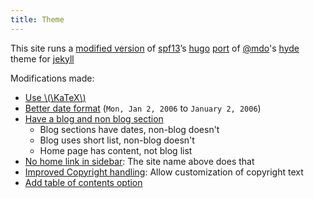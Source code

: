 ```yaml
---
title: Theme
---
```

This site runs a [modified version](https://github.com/aDotInTheVoid/hyde)
of [spf13](https://spf13.com/)’s 
[hugo](https://gohugo.io/) [port](https://github.com/spf13/hyde) of [@mdo](https://twitter.com/mdo)'s
[hyde](https://hyde.getpoole.com/) theme for 
[jekyll](http://jekyllrb.com/)

Modifications made:
- [Use
  \\(\KaTeX\\)](https://github.com/aDotInTheVoid/hyde/commit/24244cd0a5ed76a787b0396cac56bb16076a90ca)
- [Better date
  format](https://github.com/aDotInTheVoid/hyde/commit/5e03b8231a92d217c949bcd0c050372b3190a636)
  (`Mon, Jan 2, 2006` to `January 2, 2006`)
- [Have a blog and non blog
  section](https://github.com/aDotInTheVoid/hyde/commit/5e03b8231a92d217c949bcd0c050372b3190a636)
    - Blog sections have dates, non-blog doesn't
    - Blog uses short list, non-blog doesn't
    - Home page has content, not blog list
- [No home link in
    sidebar](https://github.com/aDotInTheVoid/hyde/commit/532a9d455439e1abd18d913e4b0ac2d138c03033):
    The site name above does that
- [Improved Copyright
  handling](https://github.com/aDotInTheVoid/hyde/commit/90f46fe0c00a8ff394e300c7b78675d34574916d):
  Allow customization of copyright text
- [Add table of contents
  option](https://github.com/aDotInTheVoid/hyde/commit/bcab0e3ad77a2790e2e81d7b38441eedfb706fe8)
  


